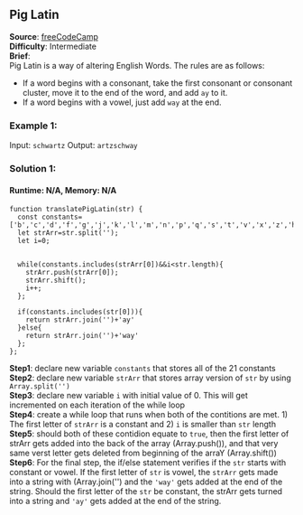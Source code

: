 ## Pig Latin

**Source**: [freeCodeCamp](https://www.freecodecamp.org/learn/javascript-algorithms-and-data-structures/intermediate-algorithm-scripting/pig-latin)  
**Difficulty**: Intermediate  
**Brief**:   
Pig Latin is a way of altering English Words. The rules are as follows:  
- If a word begins with a consonant, take the first consonant or consonant cluster, move it to the end of the word, and add ``ay`` to it.  
- If a word begins with a vowel, just add ``way`` at the end.    


### Example 1:
Input: ``schwartz``
Output: ``artzschway``



### Solution 1:
#### Runtime: N/A, Memory: N/A   
```
function translatePigLatin(str) {
  const constants=['b','c','d','f','g','j','k','l','m','n','p','q','s','t','v','x','z','h','r','w','y'];
  let strArr=str.split('');
  let i=0;


  while(constants.includes(strArr[0])&&i<str.length){
    strArr.push(strArr[0]);
    strArr.shift();
    i++;
  };

  if(constants.includes(str[0])){
    return strArr.join('')+'ay'
  }else{
    return strArr.join('')+'way'
  };
};
```
**Step1**: declare new variable ``constants`` that stores all of the 21 constants   
**Step2**: declare new variable ``strArr`` that stores array version of ``str`` by using ``Array.split('')``  
**Step3**: declare new variable ``i`` with initial value of 0. This will get incremented on each iteration of the while loop  
**Step4**: create a while loop that runs when both of the contitions are met. 1) The first letter of ``strArr`` is a constant and 2) ``i`` is smaller than ``str`` length  
**Step5**: should both of these contidion equate to ``true``, then the first letter of strArr gets added into the back of the array (Array.push()), and that very same verst letter gets deleted from beginning of the arraY (Array.shift())  
**Step6**: For the final step, the if/else statement verifies if the ``str`` starts with constant or vowel. If the first letter of ``str`` is vowel, the ``strArr`` gets made into a string with (Array.join('') and the `` 'way' `` gets added at the end of the string. Should the first letter of the ``str`` be constant, the strArr gets turned into a string and `` 'ay' `` gets added at the end of the string.  
 

